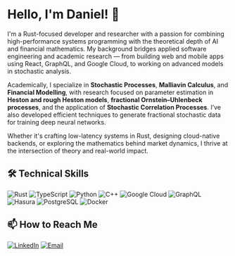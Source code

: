 # Hello, I'm Daniel! 👋

I'm a Rust-focused developer and researcher with a passion for combining high-performance systems programming with the theoretical depth of AI and financial mathematics. My background bridges applied software engineering and academic research — from building web and mobile apps using React, GraphQL, and Google Cloud, to working on advanced models in stochastic analysis.

Academically, I specialize in **Stochastic Processes**, **Malliavin Calculus**, and **Financial Modelling**, with research focused on parameter estimation in **Heston and rough Heston models**, **fractional Ornstein–Uhlenbeck processes**, and the application of **Stochastic Correlation Processes**. I’ve also developed efficient techniques to generate fractional stochastic data for training deep neural networks.

Whether it's crafting low-latency systems in Rust, designing cloud-native backends, or exploring the mathematics behind market dynamics, I thrive at the intersection of theory and real-world impact.

## 🛠 Technical Skills

![Rust](https://img.shields.io/badge/-Rust-000?&logo=Rust)
![TypeScript](https://img.shields.io/badge/-TypeScript-000?&logo=TypeScript)
![Python](https://img.shields.io/badge/-Python-000?&logo=Python)
![C++](https://img.shields.io/badge/-C++-000?&logo=c%2B%2B)
![Google Cloud](https://img.shields.io/badge/-GoogleCloud-000?&logo=Google-Cloud)
![GraphQL](https://img.shields.io/badge/-GraphQL-000?&logo=GraphQL)
![Hasura](https://img.shields.io/badge/-Hasura-000?&logo=Hasura)
![PostgreSQL](https://img.shields.io/badge/-PostgreSQL-000?&logo=PostgreSQL)
![Docker](https://img.shields.io/badge/-Docker-000?&logo=Docker)

## 📫 How to Reach Me

[![LinkedIn](https://img.shields.io/badge/-LinkedIn-000?&logo=LinkedIn)](https://www.linkedin.com/in/daniel-boros-b86a5373/)
[![Email](https://img.shields.io/badge/-Email-000?&logo=Gmail&logoColor=white)](mailto:danicxx@gmail.com)
